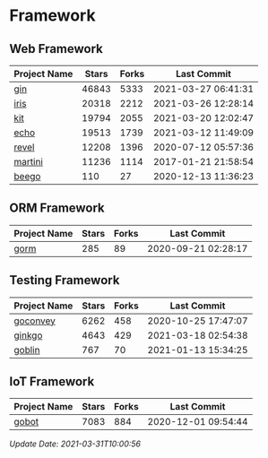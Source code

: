 # Framework

## Web Framework
| Project Name | Stars | Forks | Last Commit |
| ------------ | ----- | ----- | ----------- |
| [gin](https://github.com/gin-gonic/gin) | 46843 | 5333 | 2021-03-27 06:41:31 |
| [iris](https://github.com/kataras/iris) | 20318 | 2212 | 2021-03-26 12:28:14 |
| [kit](https://github.com/go-kit/kit) | 19794 | 2055 | 2021-03-20 12:02:47 |
| [echo](https://github.com/labstack/echo) | 19513 | 1739 | 2021-03-12 11:49:09 |
| [revel](https://github.com/revel/revel) | 12208 | 1396 | 2020-07-12 05:57:36 |
| [martini](https://github.com/go-martini/martini) | 11236 | 1114 | 2017-01-21 21:58:54 |
| [beego](https://github.com/astaxie/beego) | 110 | 27 | 2020-12-13 11:36:23 |

## ORM Framework
| Project Name | Stars | Forks | Last Commit |
| ------------ | ----- | ----- | ----------- |
| [gorm](https://github.com/jinzhu/gorm) | 285 | 89 | 2020-09-21 02:28:17 |

## Testing Framework
| Project Name | Stars | Forks | Last Commit |
| ------------ | ----- | ----- | ----------- |
| [goconvey](https://github.com/smartystreets/goconvey) | 6262 | 458 | 2020-10-25 17:47:07 |
| [ginkgo](https://github.com/onsi/ginkgo) | 4643 | 429 | 2021-03-18 02:54:38 |
| [goblin](https://github.com/franela/goblin) | 767 | 70 | 2021-01-13 15:34:25 |

## IoT Framework
| Project Name | Stars | Forks | Last Commit |
| ------------ | ----- | ----- | ----------- |
| [gobot](https://github.com/hybridgroup/gobot) | 7083 | 884 | 2020-12-01 09:54:44 |

*Update Date: 2021-03-31T10:00:56*